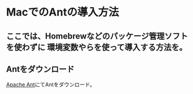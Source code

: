 # MacでのAntの導入方法
ここでは、Homebrewなどのパッケージ管理ソフトを使わずに
環境変数やらを使って導入する方法を。
---

## Antをダウンロード

[Apache Ant](http://ant.apache.org/)にてAntをダウンロード。